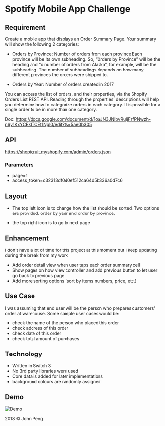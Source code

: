 # Spotify Mobile App Challenge  

## Requirement 

Create a mobile app that displays an Order Summary Page. Your summary will show the following 2 categories:

- Orders by Province: Number of orders from each province
Each province will be its own subheading. So, “Orders by Province” will be the heading and “x number of orders from Alaska”, for example, will be the subheading. The number of subheadings depends on how many different provinces the orders were shipped to.

- Orders by Year: Number of orders created in 2017

You can access the list of orders, and their properties, via the Shopify Orders List REST API. Reading through the properties’ descriptions will help you determine how to categorize orders in each category. It is possible for a single order to be in more than one category.

Doc: https://docs.google.com/document/d/1oaJN3JNlbvRuljFafPNwzh-n6y1KxYCEkITCEt1Ngl0/edit?ts=5ae0b305

## API

https://shopicruit.myshopify.com/admin/orders.json

### Parameters  

* page=1
* access_token=c32313df0d0ef512ca64d5b336a0d7c6



## Layout

- The top left icon is to change how the list should be sorted. Two options are provided: order by year and order by province.

- the top right icon is to go to next page

## Enhancement 

I don't have a lot of time for this project at this moment but I keep updating during the break from my work

- Add order detail view when user taps each order summary cell
- Show pages on how view controller and add previous button to let user go back to previous page
- Add more sorting options (sort by items numbers, price, etc.)

## Use Case

I was assuming that end user will be the person who prepares customers' order at warehouse. Some sample user cases would be:
- check the name of the person who placed this order
- check address of this order
- check date of this order
- check total amount of purchases  

## Technology

- Written in Switch 3 
- No 3rd party libraries were used
- Core data is added for later implementations 
- background colours are randomly assigned 

## Demo

![Demo](https://github.com/jpeng06/Spotify-Mobile-App-Challenge--/blob/master/demo.png)

2018 © John Peng
